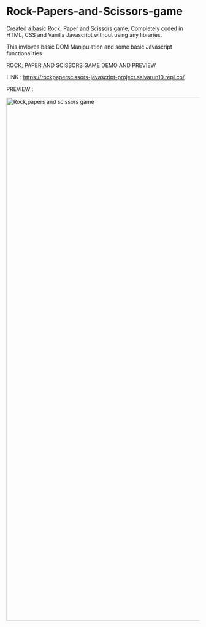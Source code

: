 # Rock-Papers-and-Scissors-game
Created a basic Rock, Paper and Scissors game, Completely coded in HTML, CSS and Vanilla Javascript without using any libraries.

This invloves basic DOM Manipulation and some basic Javascript functionalities





ROCK, PAPER AND SCISSORS GAME DEMO AND PREVIEW

LINK : https://rockpaperscissors-javascript-project.saivarun10.repl.co/

PREVIEW : 


<img width="1362" alt="Rock,papers and scissors game" src="https://user-images.githubusercontent.com/92424434/213651037-7f381fcd-6cb5-4312-ba09-2d1a42f89bd9.png">
